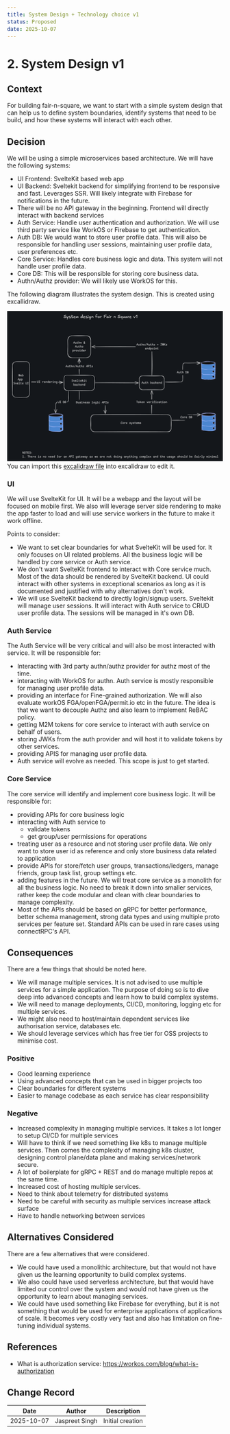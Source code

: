 ```yaml
---
title: System Design + Technology choice v1
status: Proposed
date: 2025-10-07
---
```


# 2. System Design v1

## Context

For building fair-n-square, we want to start with a simple system design that can help us to define system boundaries, identify systems that need to be build, and how these systems will interact with each other.

## Decision

We will be using a simple microservices based architecture. We will have the following systems:

- UI Frontend: SvelteKit based web app
- UI Backend: Sveltekit backend for simplifying frontend to be responsive and fast. Leverages SSR. Will likely integrate with Firebase for notifications in the future.
- There will be no API gateway in the beginning. Frontend will directly interact with backend services
- Auth Service: Handle user authentication and authorization. We will use third party service like WorkOS or Firebase to get authentication.
- Auth DB: We would want to store user profile data. This will also be responsible for handling user sessions, maintaining user profile data, user preferences etc.
- Core Service: Handles core business logic and data. This system will not handle user profile data.
- Core DB: This will be responsible for storing core business data.
- Authn/Authz provider: We will likely use WorkOS for this.

The following diagram illustrates the system design. This is created using excallidraw.

![System Design](./assets/system_design_2025-10-07.png)
You can import this [excalidraw file](./../diagrams/Fair-n-square-whiteboard.excalidraw) into excalidraw to edit it.

### UI

We will use SvelteKit for UI. It will be a webapp and the layout will be focused on mobile first. We also will leverage server side rendering to make the app faster to load and will use service workers in the future to make it work offline.

Points to consider:

- We want to set clear boundaries for what SvelteKit will be used for. It only focuses on UI related problems. All the business logic will be handled by core service or Auth service.
- We don't want SvelteKit frontend to interact with Core service much. Most of the data should be rendered by SvelteKit backend. UI could interact with other systems in exceptional scenarios as long as it is documented and justified with why alternatives don't work.
- We will use SvelteKit backend to directly login/signup users. Sveltekit will manage user sessions. It will interact with Auth service to CRUD user profile data. The sessions will be managed in it's own DB.

### Auth Service

The Auth Service will be very critical and will also be most interacted with service. It will be responsible for:

- Interacting with 3rd party authn/authz provider for authz most of the time.
- interacting with WorkOS for authn. Auth service is mostly responsible for managing user profile data.
- providing an interface for Fine-grained authorization. We will also evaluate workOS FGA/openFGA/permit.io etc in the future. The idea is that we want to decouple Authz and also learn to implement ReBAC policy.
- getting M2M tokens for core service to interact with auth service on behalf of users.
- storing JWKs from the auth provider and will host it to validate tokens by other services.
- providing APIS for managing user profile data.
- Auth service will evolve as needed. This scope is just to get started.

### Core Service

The core service will identify and implement core business logic. It will be responsible for:

- providing APIs for core business logic
- interacting with Auth service to
  - validate tokens
  - get group/user permissions for operations
- treating user as a resource and not storing user profile data. We only want to store user id as reference and only store business data related to application
- provide APIs for store/fetch user groups, transactions/ledgers, manage friends, group task list, group settings etc.
- adding features in the future. We will treat core service as a monolith for all the business logic. No need to break it down into smaller services, rather keep the code modular and clean with clear boundaries to manage complexity.
- Most of the APIs should be based on gRPC for better performance, better schema management, strong data types and using multiple proto services per feature set. Standard APIs can be used in rare cases using connectRPC's API.

## Consequences

There are a few things that should be noted here.

- We will manage multiple services. It is not advised to use multiple services for a simple application. The purpose of doing so is to dive deep into advanced concepts and learn how to build complex systems.
- We will need to manage deployments, CI/CD, monitoring, logging etc for multiple services.
- We might also need to host/maintain dependent services like authorisation service, databases etc.
- We should leverage services which has free tier for OSS projects to minimise cost.

### Positive

- Good learning experience
- Using advanced concepts that can be used in bigger projects too
- Clear boundaries for different systems
- Easier to manage codebase as each service has clear responsibility

### Negative

- Increased complexity in managing multiple services. It takes a lot longer to setup CI/CD for multiple services
- Will have to think if we need something like k8s to manage multiple services. Then comes the complexity of managing k8s cluster, designing control plane/data plane and making services/network secure.
- A lot of boilerplate for gRPC + REST and do manage multiple repos at the same time.
- Increased cost of hosting multiple services.
- Need to think about telemetry for distributed systems
- Need to be careful with security as multiple services increase attack surface
- Have to handle networking between services

## Alternatives Considered

There are a few alternatives that were considered.

- We could have used a monolithic architecture, but that would not have given us the learning opportunity to build complex systems.
- We also could have used serverless architecture, but that would have limited our control over the system and would not have given us the opportunity to learn about managing services.
- We could have used something like Firebase for everything, but it is not something that would be used for enterprise applications of applications of scale. It becomes very costly very fast and also has limitation on fine-tuning individual systems.

## References

- What is authorization service: https://workos.com/blog/what-is-authorization

## Change Record

| Date       | Author         | Description      |
| ---------- | -------------- | ---------------- |
| 2025-10-07 | Jaspreet Singh | Initial creation |
